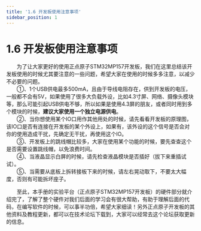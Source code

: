 ```yaml
---
title: '1.6 开发板使用注意事项'
sidebar_position: 1
---
```


# 1.6 开发板使用注意事项 

&emsp;&emsp;为了让大家更好的使用正点原子STM32MP157开发板，我们在这里总结该开发板使用的时候尤其要注意的一些问题，希望大家在使用的时候多多注意，以减少不必要的问题。<br />
&emsp;&emsp;①、1个USB供电最多500mA，且由于导线电阻存在，供到开发板的电压，一般都不会有5V，如果使用了很多大负载外设，比如4.3寸屏、网络、摄像头模块等，那么可能引起USB供电不够，所以如果是使用4.3屏的朋友，或者同时用到多个模块的时候，**建议大家使用一个独立电源供电**。 <br />
&emsp;&emsp;②、当你想使用某个IO口用作其他用处的时候，请先看看开发板的原理图，该IO口是否有连接在开发板的某个外设上，如果有，该外设的这个信号是否会对你的使用造成干扰，先确定无干扰，再使用这个IO。<br />
&emsp;&emsp;③、开发板上的跳线帽比较多，大家在使用某个功能的时候，要先查查这个是否需要设置跳线帽，以免浪费时间。<br />
&emsp;&emsp;④、当液晶显示白屏的时候，请先检查液晶模块是否插好（拔下来重插试试）。<br />
&emsp;&emsp;⑤、当需要从底板上拆转接板下来的时候，请左右晃动取下，不要太大幅度，否则有可能拆坏座子。

&emsp;&emsp;至此，本手册的实验平台（正点原子STM32MP157开发板）的硬件部分就介绍完了，了解了整个硬件对我们后面的学习会有很大帮助，有助于理解后面的代码，在编写软件的时候，可以事半功倍，希望大家细读！另外正点原子开发板的其他资料及教程更新，都可以在技术论坛下载到，大家可以经常去这个论坛获取更新的信息。











